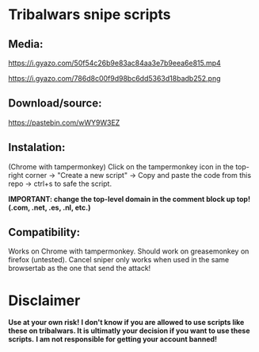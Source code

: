 # Tribalwars snipe scripts

## Media:
https://i.gyazo.com/50f54c26b9e83ac84aa3e7b9eea6e815.mp4

https://i.gyazo.com/786d8c00f9d98bc6dd5363d18badb252.png

## Download/source:
https://pastebin.com/wWY9W3EZ

## Instalation:
(Chrome with tampermonkey)
Click on the tampermonkey icon in the top-right corner -> "Create a new script" -> Copy and paste the code from this repo -> ctrl+s to safe the script.

**IMPORTANT: change the top-level domain in the comment block up top! (.com, .net, .es, .nl, etc.)**

## Compatibility:
Works on Chrome with tampermonkey.
Should work on greasemonkey on firefox (untested).
Cancel sniper only works when used in the same browsertab as the one that send the attack!

# Disclaimer
**Use at your own risk!**
**I don't know if you are allowed to use scripts like these on tribalwars. It is ultimatly your decision if you want to use these scripts.**
**I am not responsible for getting your account banned!**
